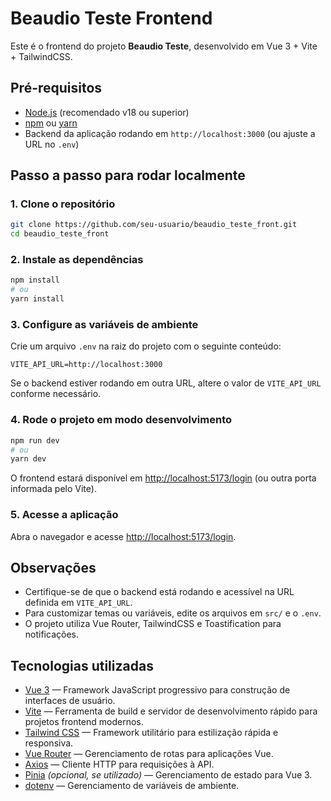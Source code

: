 # Beaudio Teste Frontend

Este é o frontend do projeto **Beaudio Teste**, desenvolvido em Vue 3 + Vite + TailwindCSS.

## Pré-requisitos

- [Node.js](https://nodejs.org/) (recomendado v18 ou superior)
- [npm](https://www.npmjs.com/) ou [yarn](https://yarnpkg.com/)
- Backend da aplicação rodando em `http://localhost:3000` (ou ajuste a URL no `.env`)

## Passo a passo para rodar localmente

### 1. Clone o repositório

```bash
git clone https://github.com/seu-usuario/beaudio_teste_front.git
cd beaudio_teste_front
```

### 2. Instale as dependências

```bash
npm install
# ou
yarn install
```

### 3. Configure as variáveis de ambiente

Crie um arquivo `.env` na raiz do projeto com o seguinte conteúdo:

```
VITE_API_URL=http://localhost:3000
```

Se o backend estiver rodando em outra URL, altere o valor de `VITE_API_URL` conforme necessário.

### 4. Rode o projeto em modo desenvolvimento

```bash
npm run dev
# ou
yarn dev
```

O frontend estará disponível em [http://localhost:5173/login](http://localhost:5173/login) (ou outra porta informada pelo Vite).

### 5. Acesse a aplicação

Abra o navegador e acesse [http://localhost:5173/login](http://localhost:5173/login).

## Observações

- Certifique-se de que o backend está rodando e acessível na URL definida em `VITE_API_URL`.
- Para customizar temas ou variáveis, edite os arquivos em `src/` e o `.env`.
- O projeto utiliza Vue Router, TailwindCSS e Toastification para notificações.

## Tecnologias utilizadas

- [Vue 3](https://vuejs.org/) — Framework JavaScript progressivo para construção de interfaces de usuário.
- [Vite](https://vitejs.dev/) — Ferramenta de build e servidor de desenvolvimento rápido para projetos frontend modernos.
- [Tailwind CSS](https://tailwindcss.com/) — Framework utilitário para estilização rápida e responsiva.
- [Vue Router](https://router.vuejs.org/) — Gerenciamento de rotas para aplicações Vue.
- [Axios](https://axios-http.com/) — Cliente HTTP para requisições à API.
- [Pinia](https://pinia.vuejs.org/) *(opcional, se utilizado)* — Gerenciamento de estado para Vue 3.
- [dotenv](https://github.com/motdotla/dotenv) — Gerenciamento de variáveis de ambiente.
